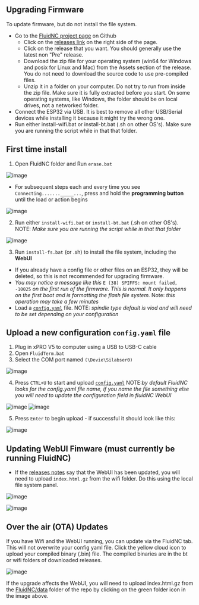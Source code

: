 ## Upgrading Firmware

To update firmware, but do not install the file system.

- Go to the [FluidNC project page](https://github.com/bdring/FluidNC) on Github
  - Click on the [releases link](https://github.com/bdring/FluidNC/releases) on the right side of the page.
  - Click on the release that you want. You should generally use the latest non "Pre" release.
  - Download the zip file for your operating system (win64 for Windows and posix for Linux and Mac) from the Assets section of the release. You do not need to download the source code to use pre-compiled files.
  - Unzip it in a folder on your computer. Do not try to run from inside the zip file. Make sure it is fully extracted before you start. On some operating systems, like Windows, the folder should be on local drives, not a networked folder.
- Connect the ESP32 via USB. It is best to remove all other USB/Serial devices while installing it because it might try the wrong one.
- Run either install-wifi.bat or install-bt.bat (.sh on other OS's). Make sure you are running the script while in that that folder.

## First time install
1. Open FluidNC folder and Run `erase.bat`

![image](https://user-images.githubusercontent.com/8650709/229307587-6d09410c-db2f-40c3-a707-1bdfdf2550b0.png)

- For subsequent steps each and every time you see `Connecting......._____...`, press and hold the **programming button** until the load or action begins

![image](https://user-images.githubusercontent.com/8650709/229308320-3ac23f0e-a09c-4ab0-b499-8a5d21a7fc1d.png)

2. Run either `install-wifi.bat` or `install-bt.bat` (.sh on other OS's). NOTE: *Make sure you are running the script while in that that folder*

![image](https://user-images.githubusercontent.com/8650709/229308383-badb247b-0e7b-46e8-aef9-67397c15eae1.png)

3. Run `install-fs.bat` (or .sh) to install the file system, including the **WebUI**
  - If you already have a config file or other files on an ESP32, they will be deleted, so this is not recommended for upgrading firmware.
  - *You may notice a message like this* `E (38) SPIFFS: mount failed, -10025` *on the first run of the firmware. This is normal. It only happens on the first boot and is formatting the flash file system.* Note: *this operation may take a few minutes*
  - Load a [`config.yaml`](https://github.com/Spark-Concepts/xPro-V5/blob/main/FluidNC/config.yaml) file. NOTE: *spindle type default is viod and will need to be set depending on your configuration*

## Upload a new configuration `config.yaml` file
1. Plug in xPRO V5 to computer using a USB to USB-C cable
2. Open `FluidTerm.bat`
3. Select the COM port named `(\Devie\Silabser0)`

![image](https://user-images.githubusercontent.com/8650709/229311544-4698cc86-ae9e-47fc-8375-dc87b41e720b.png)

4. Press `CTRL+U` to start and upload [`config.yaml`](https://github.com/Spark-Concepts/xPro-V5/blob/main/FluidNC/config.yaml) NOTE:*by default FluidNC looks for the config.yaml file name, if you name the file something else you will need to update the configuration field in fluidNC WebUI*

![image](https://user-images.githubusercontent.com/8650709/229311578-345a206a-f175-41fb-a4f2-6c75846967a9.png)
![image](https://user-images.githubusercontent.com/8650709/229311634-28ce746b-4c79-41ba-88d8-b00cf3944637.png)

5. Press `Enter` to begin upload - if successful it should look like this:

![image](https://user-images.githubusercontent.com/8650709/229311668-4c3100ec-7b1e-4e0c-9f27-e07e99b3be33.png)

## Updating WebUI Fimware (must currently be running FluidNC)
- If the [releases notes](https://github.com/bdring/FluidNC/releases) say that the WebUI has been updated, you will need to upload `index.html.gz` from the wifi folder. Do this using the local file system panel.

![image](https://user-images.githubusercontent.com/8650709/229311874-ca4edd97-13d9-4a0d-a137-417aede4588b.png)

![image](https://user-images.githubusercontent.com/8650709/229311881-47b86a28-4dc3-4951-81fe-9a3c84464812.png)

## Over the air (OTA) Updates
If you have Wifi and the WebUI running, you can update via the FluidNC tab. This will not overwrite your config yaml file. Click the yellow cloud icon to upload your compiled binary (.bin) file. The compiled binaries are in the bt or wifi folders of downloaded releases.

![image](https://user-images.githubusercontent.com/8650709/229311918-b35b2e27-bbce-4ddb-97a1-f0cf52dcba06.png)

If the upgrade affects the WebUI, you will need to upload index.html.gz from the [FluidNC/data](https://github.com/bdring/FluidNC/tree/main/FluidNC/data) folder of the repo by clicking on the green folder icon in the image above.